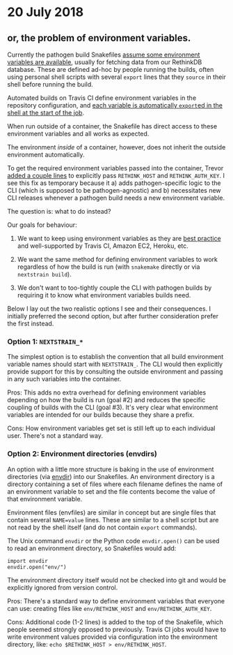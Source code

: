 # 20 July 2018

## or, the problem of environment variables.

Currently the pathogen build Snakefiles [assume some environment variables are
available][pathogen env], usually for fetching data from our RethinkDB
database.  These are defined ad-hoc by people running the builds, often using
personal shell scripts with several `export` lines that they `source` in their
shell before running the build.

Automated builds on Travis CI define environment variables in the repository
configuration, and [each variable is automatically `export`ed in the shell at
the start of the job][travis env].

When run outside of a container, the Snakefile has direct access to these
environment variables and all works as expected.

The environment _inside_ of a container, however, does not inherit the outside
environment automatically.

To get the required environment variables passed into the container, Trevor
[added a couple lines][cli temp fix] to explicitly pass `RETHINK_HOST` and
`RETHINK_AUTH_KEY`.  I see this fix as temporary because it a) adds
pathogen-specific logic to the CLI (which is supposed to be pathogen-agnostic)
and b) necessitates new CLI releases whenever a pathogen build needs a new
environment variable.

The question is: what to do instead?

Our goals for behaviour:

1. We want to keep using environment variables as they are [best
   practice](https://12factor.net/config) and well-supported by Travis CI,
   Amazon EC2, Heroku, etc.

2. We want the same method for defining environment variables to work
   regardless of how the build is run (with `snakemake` directly or via
   `nextstrain build`).

3. We don't want to too-tightly couple the CLI with pathogen builds by
   requiring it to know what environment variables builds need.

Below I lay out the two realistic options I see and their consequences.  I
initially preferred the second option, but after further consideration prefer
the first instead.


### Option 1: `NEXTSTRAIN_*`

The simplest option is to establish the convention that all build environment
variable names should start with `NEXTSTRAIN_`.  The CLI would then explicitly
provide support for this by consulting the outside environment and passing in
any such variables into the container.

Pros: This adds no extra overhead for defining environment variables depending
on how the build is run (goal #2) and reduces the specific coupling of builds
with the CLI (goal #3).  It's very clear what environment variables are
intended for our builds because they share a prefix.

Cons: How environment variables get set is still left up to each individual
user.  There's not a standard way.


### Option 2: Environment directories (envdirs)

An option with a little more structure is baking in the use of environment
directories (via [envdir][]) into our Snakefiles.  An environment directory is
a directory containing a set of files where each filename defines the name of
an environment variable to set and the file contents become the value of that
environment variable.

Environment files (envfiles) are similar in concept but are single files that
contain several `NAME=value` lines.  These are similar to a shell script but
are not read by the shell itself (and do not contain `export` commands).

The Unix command `envdir` or the Python code `envdir.open()` can be used to
read an environment directory, so Snakefiles would add:

    import envdir
    envdir.open("env/")

The environment directory itself would not be checked into git and would be
explicitly ignored from version control.

Pros: There's a standard way to define environment variables that everyone can
use: creating files like `env/RETHINK_HOST` and `env/RETHINK_AUTH_KEY`.

Cons: Additional code (1-2 lines) is added to the top of the Snakefile, which
people seemed strongly opposed to previously.  Travis CI jobs would have to
write environment values provided via configuration into the environment
directory, like: `echo $RETHINK_HOST > env/RETHINK_HOST`.



[pathogen env]: https://github.com/nextstrain/zika#fauna--rethinkdb-credentials
[travis env]: https://travis-ci.com/nextstrain/zika/jobs/135480885#L427-L428
[cli temp fix]: https://github.com/nextstrain/cli/commit/53d6cd8dcfa93aaf9ba308867397ada77b9277fb
[envdir]: http://envdir.readthedocs.io/en/latest/

